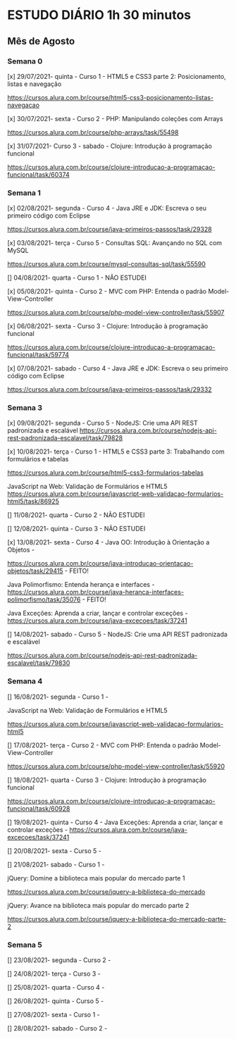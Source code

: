 # ESTUDO DIÁRIO 1h 30 minutos

## Mês de Agosto

### **Semana 0**

[x] 29/07/2021- quinta - Curso 1 - HTML5 e CSS3 parte 2: Posicionamento, listas e navegação

https://cursos.alura.com.br/course/html5-css3-posicionamento-listas-navegacao

[x] 30/07/2021- sexta - Curso 2 - PHP: Manipulando coleções com Arrays

https://cursos.alura.com.br/course/php-arrays/task/55498

[x] 31/07/2021- Curso 3 - sabado - Clojure: Introdução à programação funcional

https://cursos.alura.com.br/course/clojure-introducao-a-programacao-funcional/task/60374

### **Semana 1**

[x] 02/08/2021- segunda - Curso 4 - Java JRE e JDK: Escreva o seu primeiro código com Eclipse

https://cursos.alura.com.br/course/java-primeiros-passos/task/29328

[x] 03/08/2021- terça - Curso 5 - 
Consultas SQL: Avançando no SQL com MySQL

https://cursos.alura.com.br/course/mysql-consultas-sql/task/55590

[] 04/08/2021- quarta - Curso 1 - NÃO ESTUDEI

[x] 05/08/2021- quinta - Curso 2 - MVC com PHP: Entenda o padrão Model-View-Controller

https://cursos.alura.com.br/course/php-model-view-controller/task/55907

[x] 06/08/2021- sexta - Curso 3 - Clojure: Introdução à programação funcional

https://cursos.alura.com.br/course/clojure-introducao-a-programacao-funcional/task/59774

[x] 07/08/2021- sabado - Curso 4 - Java JRE e JDK: Escreva o seu primeiro código com Eclipse

https://cursos.alura.com.br/course/java-primeiros-passos/task/29332

### **Semana 3**

[x] 09/08/2021- segunda - Curso 5 - NodeJS: Crie uma API REST padronizada e escalável
https://cursos.alura.com.br/course/nodejs-api-rest-padronizada-escalavel/task/79828

[x] 10/08/2021- terça - Curso 1 - HTML5 e CSS3 parte 3: Trabalhando com formulários e tabelas

https://cursos.alura.com.br/course/html5-css3-formularios-tabelas

JavaScript na Web: Validação de Formulários e HTML5
https://cursos.alura.com.br/course/javascript-web-validacao-formularios-html5/task/86925



[] 11/08/2021- quarta - Curso 2 - NÃO ESTUDEI


[] 12/08/2021- quinta - Curso 3 - NÃO ESTUDEI

[x] 13/08/2021- sexta - Curso 4 - Java OO: Introdução à Orientação a Objetos - 

https://cursos.alura.com.br/course/java-introducao-orientacao-objetos/task/29415 - FEITO!

Java Polimorfismo: Entenda herança e interfaces - https://cursos.alura.com.br/course/java-heranca-interfaces-polimorfismo/task/35076 - FEITO!

Java Exceções: Aprenda a criar, lançar e controlar exceções - https://cursos.alura.com.br/course/java-excecoes/task/37241

[] 14/08/2021- sabado - Curso 5 - NodeJS: Crie uma API REST padronizada e escalável

https://cursos.alura.com.br/course/nodejs-api-rest-padronizada-escalavel/task/79830

### **Semana 4**

[] 16/08/2021- segunda - Curso 1 - 

JavaScript na Web: Validação de Formulários e HTML5

https://cursos.alura.com.br/course/javascript-web-validacao-formularios-html5


[] 17/08/2021- terça - Curso 2 -  MVC com PHP: Entenda o padrão Model-View-Controller

https://cursos.alura.com.br/course/php-model-view-controller/task/55920

[] 18/08/2021- quarta - Curso 3 - Clojure: Introdução à programação funcional

https://cursos.alura.com.br/course/clojure-introducao-a-programacao-funcional/task/60928

[] 19/08/2021- quinta - Curso 4 - Java Exceções: Aprenda a criar, lançar e controlar exceções -  https://cursos.alura.com.br/course/java-excecoes/task/37241

[] 20/08/2021- sexta - Curso 5 - 

[] 21/08/2021- sabado - Curso 1 - 

jQuery: Domine a biblioteca mais popular do mercado parte 1

https://cursos.alura.com.br/course/jquery-a-biblioteca-do-mercado

jQuery: Avance na biblioteca mais popular do mercado parte 2

https://cursos.alura.com.br/course/jquery-a-biblioteca-do-mercado-parte-2

### **Semana 5**

[] 23/08/2021- segunda - Curso 2 - 

[] 24/08/2021- terça - Curso 3 - 

[] 25/08/2021- quarta - Curso 4 - 

[] 26/08/2021- quinta - Curso 5 - 

[] 27/08/2021- sexta - Curso 1 - 

[] 28/08/2021- sabado - Curso 2 - 
